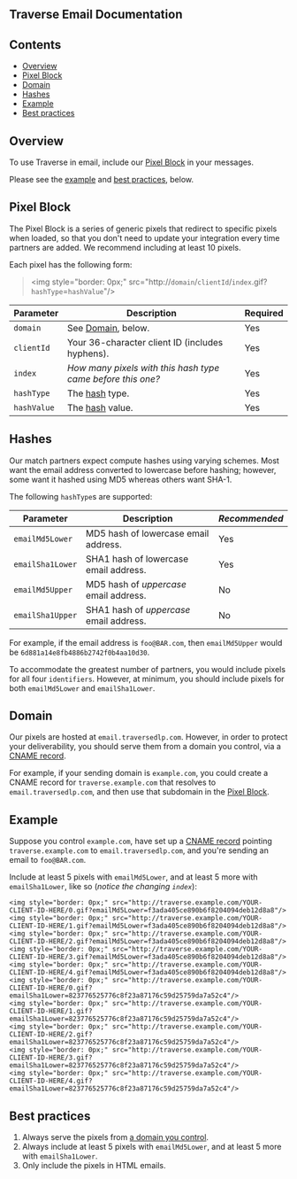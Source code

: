 Traverse Email Documentation
----------------------------

Contents
--------

  * [Overview](#overview)
  * [Pixel Block](#pixel-block)
  * [Domain](#domain)
  * [Hashes](#hashes)
  * [Example](#example)
  * [Best practices](#best-practices)

Overview
--------

To use Traverse in email, include our [Pixel Block](#pixel-block) in your messages.

Please see the [example](#example) and [best practices](#best-practices), below.

Pixel Block
-----------

The Pixel Block is a series of generic pixels that redirect to specific pixels when loaded, so that you don't need to update your integration every time partners are added. We recommend including at least 10 pixels.

Each pixel has the following form:
 
>\<img style="border: 0px;" src="http://`domain`/`clientId`/`index`.gif?`hashType`=`hashValue`"/\>

| Parameter    | Description | Required |
| ------------ |------------ | -------- |
| `domain` | See [Domain](#domain), below. | Yes |
| `clientId` | Your 36-character client ID (includes hyphens). | Yes |
| `index` | *How many pixels with this hash type came before this one?* | Yes |
| `hashType` | The [hash](#hashes) type. | Yes |
| `hashValue` | The [hash](#hashes) value. | Yes |

Hashes
------

Our match partners expect compute hashes using varying schemes. Most want the email address converted to lowercase before hashing; however, some want it hashed using MD5 whereas others want SHA-1.

The following `hashType`s are supported:

| Parameter    | Description | *Recommended* |
| ------------ |------------ | ------------- |
| `emailMd5Lower` | MD5 hash of lowercase email address. | Yes |
| `emailSha1Lower` | SHA1 hash of lowercase email address. | Yes |
| `emailMd5Upper` | MD5 hash of *uppercase* email address. | No |
| `emailSha1Upper` | SHA1 hash of *uppercase* email address. | No |

For example, if the email address is `foo@BAR.com`, then `emailMd5Upper` would be `6d881a14e8fb4886b2742f0b4aa10d30`.

To accommodate the greatest number of partners, you would include pixels for all four `identifiers`. However, at minimum, you should include pixels for both `emailMd5Lower` and `emailSha1Lower`.

Domain
------

Our pixels are hosted at `email.traversedlp.com`. However, in order to protect your deliverability, you should serve them from a domain you control, via a [CNAME record](https://en.wikipedia.org/wiki/CNAME_record).

For example, if your sending domain is `example.com`, you could create a CNAME record for `traverse.example.com` that resolves to `email.traversedlp.com`, and then use that subdomain in the [Pixel Block](#pixel-block).

Example
-------

Suppose you control `example.com`, have set up a [CNAME record](#domain) pointing `traverse.example.com` to `email.traversedlp.com`, and you're sending an email to `foo@BAR.com`.

Include at least 5 pixels with `emailMd5Lower`, and at least 5 more with `emailSha1Lower`, like so (*notice the changing `index`*):

```
<img style="border: 0px;" src="http://traverse.example.com/YOUR-CLIENT-ID-HERE/0.gif?emailMd5Lower=f3ada405ce890b6f8204094deb12d8a8"/>
<img style="border: 0px;" src="http://traverse.example.com/YOUR-CLIENT-ID-HERE/1.gif?emailMd5Lower=f3ada405ce890b6f8204094deb12d8a8"/>
<img style="border: 0px;" src="http://traverse.example.com/YOUR-CLIENT-ID-HERE/2.gif?emailMd5Lower=f3ada405ce890b6f8204094deb12d8a8"/>
<img style="border: 0px;" src="http://traverse.example.com/YOUR-CLIENT-ID-HERE/3.gif?emailMd5Lower=f3ada405ce890b6f8204094deb12d8a8"/>
<img style="border: 0px;" src="http://traverse.example.com/YOUR-CLIENT-ID-HERE/4.gif?emailMd5Lower=f3ada405ce890b6f8204094deb12d8a8"/>
<img style="border: 0px;" src="http://traverse.example.com/YOUR-CLIENT-ID-HERE/0.gif?emailSha1Lower=823776525776c8f23a87176c59d25759da7a52c4"/>
<img style="border: 0px;" src="http://traverse.example.com/YOUR-CLIENT-ID-HERE/1.gif?emailSha1Lower=823776525776c8f23a87176c59d25759da7a52c4"/>
<img style="border: 0px;" src="http://traverse.example.com/YOUR-CLIENT-ID-HERE/2.gif?emailSha1Lower=823776525776c8f23a87176c59d25759da7a52c4"/>
<img style="border: 0px;" src="http://traverse.example.com/YOUR-CLIENT-ID-HERE/3.gif?emailSha1Lower=823776525776c8f23a87176c59d25759da7a52c4"/>
<img style="border: 0px;" src="http://traverse.example.com/YOUR-CLIENT-ID-HERE/4.gif?emailSha1Lower=823776525776c8f23a87176c59d25759da7a52c4"/>
```

Best practices
--------------

1. Always serve the pixels from [a domain you control](#domain).
2. Always include at least 5 pixels with `emailMd5Lower`, and at least 5 more with `emailSha1Lower`.
3. Only include the pixels in HTML emails.

